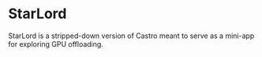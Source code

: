 # StarLord

StarLord is a stripped-down version of Castro meant to serve as a
mini-app for exploring GPU offloading.
